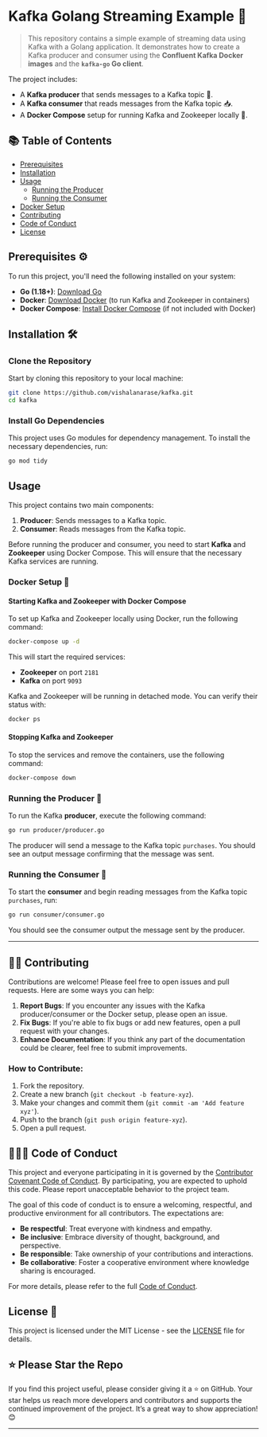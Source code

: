 # Kafka Golang Streaming Example 📡

> This repository contains a simple example of streaming data using Kafka with a Golang application. It demonstrates how to create a Kafka producer and consumer using the **Confluent Kafka Docker images** and the **`kafka-go` Go client**.

The project includes:
- A **Kafka producer** that sends messages to a Kafka topic 📩.
- A **Kafka consumer** that reads messages from the Kafka topic 📥.
- A **Docker Compose** setup for running Kafka and Zookeeper locally 🐳.

## 📚 **Table of Contents**
- [Prerequisites](#Prerequisites)
- [Installation](#Installation)
- [Usage](#Usage)
  - [Running the Producer](#running-the-producer)
  - [Running the Consumer](#running-the-consumer)
- [Docker Setup](#docker-setup)
- [Contributing](#contributing)
- [Code of Conduct](#code-of-conduct)
- [License](#license)

## Prerequisites ⚙️

To run this project, you'll need the following installed on your system:

- **Go (1.18+)**: [Download Go](https://golang.org/dl/)
- **Docker**: [Download Docker](https://www.docker.com/get-started) (to run Kafka and Zookeeper in containers)
- **Docker Compose**: [Install Docker Compose](https://docs.docker.com/compose/install/) (if not included with Docker)

## Installation 🛠️

### Clone the Repository

Start by cloning this repository to your local machine:

```bash
git clone https://github.com/vishalanarase/kafka.git
cd kafka
```

### Install Go Dependencies

This project uses Go modules for dependency management. To install the necessary dependencies, run:

```bash
go mod tidy
```

## Usage

This project contains two main components:
1. **Producer**: Sends messages to a Kafka topic.
2. **Consumer**: Reads messages from the Kafka topic.

Before running the producer and consumer, you need to start **Kafka** and **Zookeeper** using Docker Compose. This will ensure that the necessary Kafka services are running.

### Docker Setup 🐳

#### Starting Kafka and Zookeeper with Docker Compose

To set up Kafka and Zookeeper locally using Docker, run the following command:

```bash
docker-compose up -d
```

This will start the required services:
- **Zookeeper** on port `2181`
- **Kafka** on port `9093`

Kafka and Zookeeper will be running in detached mode. You can verify their status with:

```bash
docker ps
```

#### Stopping Kafka and Zookeeper

To stop the services and remove the containers, use the following command:

```bash
docker-compose down
```

### Running the Producer 🎯

To run the Kafka **producer**, execute the following command:

```bash
go run producer/producer.go
```

The producer will send a message to the Kafka topic `purchases`. You should see an output message confirming that the message was sent.

### Running the Consumer 👀

To start the **consumer** and begin reading messages from the Kafka topic `purchases`, run:

```bash
go run consumer/consumer.go
```

You should see the consumer output the message sent by the producer.

---

## 🙋‍♂️ Contributing

Contributions are welcome! Please feel free to open issues and pull requests. Here are some ways you can help:

1. **Report Bugs**: If you encounter any issues with the Kafka producer/consumer or the Docker setup, please open an issue.
2. **Fix Bugs**: If you're able to fix bugs or add new features, open a pull request with your changes.
3. **Enhance Documentation**: If you think any part of the documentation could be clearer, feel free to submit improvements.

### How to Contribute:
1. Fork the repository.
2. Create a new branch (`git checkout -b feature-xyz`).
3. Make your changes and commit them (`git commit -am 'Add feature xyz'`).
4. Push to the branch (`git push origin feature-xyz`).
5. Open a pull request.

## 🧑‍🤝‍🧑 **Code of Conduct**

This project and everyone participating in it is governed by the [Contributor Covenant Code of Conduct](https://www.contributor-covenant.org/). By participating, you are expected to uphold this code. Please report unacceptable behavior to the project team.

The goal of this code of conduct is to ensure a welcoming, respectful, and productive environment for all contributors. The expectations are:

- **Be respectful**: Treat everyone with kindness and empathy.
- **Be inclusive**: Embrace diversity of thought, background, and perspective.
- **Be responsible**: Take ownership of your contributions and interactions.
- **Be collaborative**: Foster a cooperative environment where knowledge sharing is encouraged.

For more details, please refer to the full [Code of Conduct](https://www.contributor-covenant.org/version/2/0/code_of_conduct.html).

## License 📜

This project is licensed under the MIT License - see the [LICENSE](LICENSE) file for details.

## ⭐ **Please Star the Repo**

If you find this project useful, please consider giving it a ⭐️ on GitHub. Your star helps us reach more developers and contributors and supports the continued improvement of the project. It’s a great way to show appreciation! 😊

---